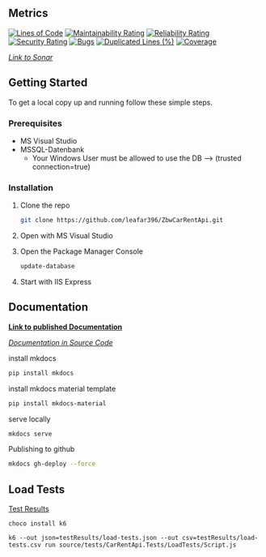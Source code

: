 ## Metrics

[![Lines of Code](https://sonarcloud.io/api/project_badges/measure?project=leafar396_ZbwCarRentApi&metric=ncloc)](https://sonarcloud.io/dashboard?id=leafar396_ZbwCarRentApi)
[![Maintainability Rating](https://sonarcloud.io/api/project_badges/measure?project=leafar396_ZbwCarRentApi&metric=sqale_rating)](https://sonarcloud.io/dashboard?id=leafar396_ZbwCarRentApi)
[![Reliability Rating](https://sonarcloud.io/api/project_badges/measure?project=leafar396_ZbwCarRentApi&metric=reliability_rating)](https://sonarcloud.io/dashboard?id=leafar396_ZbwCarRentApi)
[![Security Rating](https://sonarcloud.io/api/project_badges/measure?project=leafar396_ZbwCarRentApi&metric=security_rating)](https://sonarcloud.io/dashboard?id=leafar396_ZbwCarRentApi)
[![Bugs](https://sonarcloud.io/api/project_badges/measure?project=leafar396_ZbwCarRentApi&metric=bugs)](https://sonarcloud.io/dashboard?id=leafar396_ZbwCarRentApi)
[![Duplicated Lines (%)](https://sonarcloud.io/api/project_badges/measure?project=leafar396_ZbwCarRentApi&metric=duplicated_lines_density)](https://sonarcloud.io/dashboard?id=leafar396_ZbwCarRentApi)
[![Coverage](https://sonarcloud.io/api/project_badges/measure?project=leafar396_ZbwCarRentApi&metric=coverage)](https://sonarcloud.io/dashboard?id=leafar396_ZbwCarRentApi)

_[Link to Sonar](https://sonarcloud.io/dashboard?id=leafar396_ZbwCarRentApi)_

## Getting Started

To get a local copy up and running follow these simple steps.

### Prerequisites

* MS Visual Studio
* MSSQL-Datenbank
    * Your Windows User must be allowed to use the DB --> (trusted connection=true)

### Installation

1. Clone the repo
   ```sh
   git clone https://github.com/leafar396/ZbwCarRentApi.git
   ```
   
2. Open with MS Visual Studio
   
3. Open the Package Manager Console

   ```sh
   update-database
   ```
4. Start with IIS Express


## Documentation

<a href="https://leafar396.github.io/ZbwCarRentApi/index.html"><strong>Link to published Documentation</strong></a>

_[Documentation in Source Code](docs/index.md)_

install mkdocs
```sh
pip install mkdocs
```
install mkdocs material template
```sh
pip install mkdocs-material
```
serve locally
```sh
mkdocs serve
```
Publishing to github
```sh
mkdocs gh-deploy --force
```

## Load Tests
[Test Results](https://htmlpreview.github.io/?https://github.com/leafar396/ZbwCarRentApi/blob/main/testResults/load-tests.html)

```
choco install k6
```
```
k6 --out json=testResults/load-tests.json --out csv=testResults/load-tests.csv run source/tests/CarRentApi.Tests/LoadTests/Script.js
```



